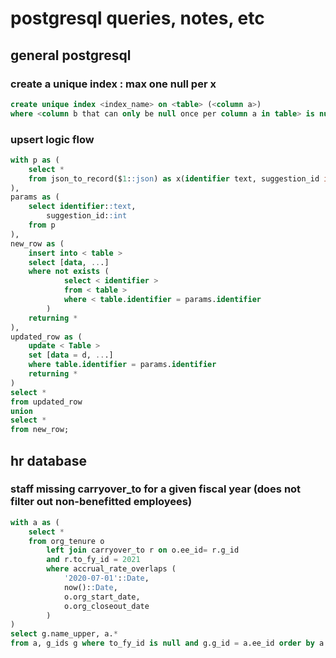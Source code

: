 # postgresql queries, notes, etc

## general postgresql

### create a unique index : max one null per x
```sql
create unique index <index_name> on <table> (<column a>)
where <column b that can only be null once per column a in table> is null;
```

### upsert logic flow
```sql
with p as (
    select *
    from json_to_record($1::json) as x(identifier text, suggestion_id int)
),
params as (
    select identifier::text,
        suggestion_id::int
    from p
),
new_row as (
    insert into < table >
    select [data, ...]
    where not exists (
            select < identifier >
            from < table >
            where < table.identifier = params.identifier
        )
    returning *
),
updated_row as (
    update < Table >
    set [data = d, ...]
    where table.identifier = params.identifier
    returning *
)
select *
from updated_row
union
select *
from new_row;
```


## hr database

### staff missing carryover_to for a given fiscal year (does not filter out non-benefitted employees)
```sql
with a as (
    select *
    from org_tenure o
        left join carryover_to r on o.ee_id= r.g_id
        and r.to_fy_id = 2021
        where accrual_rate_overlaps (
            '2020-07-01'::Date,
            now()::Date,
            o.org_start_date,
            o.org_closeout_date
        )
)
select g.name_upper, a.*
from a, g_ids g where to_fy_id is null and g.g_id = a.ee_id order by a.ee_id;
```
### 
